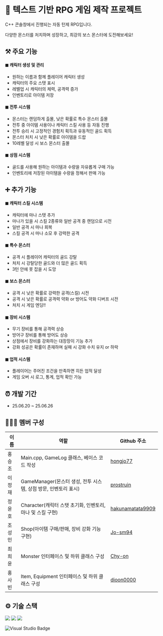 # 👾 텍스트 기반 RPG 게임 제작 프로젝트
C++ 콘솔창에서 진행되는 자동 턴제 RPG입니다.

다양한 몬스터를 처치하며 성장하고, 최강의 보스 몬스터에 도전해보세요!

## ⚒️ 주요 기능
#### ◼ 캐릭터 생성 및 관리
  - 원하는 이름과 함께 플레이어 캐릭터 생성
  - 캐릭터의 주요 스탯 표시
  - 레벨업 시 캐릭터의 체력, 공격력 증가
  - 인벤토리로 아이템 저장
#### ◼ 전투 시스템
  - 몬스터는 랜덤하게 출몰, 낮은 확률로 특수 몬스터 출몰
  - 전투 중 아이템 사용이나 캐릭터 스킬 사용 등 자동 진행
  - 전투 승리 시 고정적인 경험치 획득과 유동적인 골드 획득
  - 몬스터 처치 시 낮은 확률로 아이템을 드랍
  - 10레벨 달성 시 보스 몬스터 출몰
#### ◼ 상점 시스템
  - 골드를 사용해 원하는 아이템과 수량을 자유롭게 구매 가능
  - 인벤토리에 저장된 아이템을 수량을 정해서 판매 가능

## ➕ 추가 기능
#### ◼ 캐릭터 스킬 시스템
  - 캐릭터에 마나 스탯 추가
  - 마나가 있을 시 스킬 2종류와 일반 공격 중 랜덤으로 시전
  - 일반 공격 시 마나 회복
  - 스킬 공격 시 마나 소모 후 강력한 공격
#### ◼ 특수 몬스터
  - 공격 시 플레이어 캐릭터의 골드 강탈
  - 처치 시 강탈당한 골드와 더 많은 골드 획득
  - 3턴 안에 못 잡을 시 도망
#### ◼ 보스 몬스터
  - 공격 시 낮은 확률로 강력한 공격(스킬) 시전
  - 공격 시 낮은 확률로 공격력 약화 or 방어도 약화 디버프 시전
  - 처치 시 게임 엔딩!!
#### ◼ 장비 시스템
  - 무기 장비를 통해 공격력 상승
  - 방어구 장비를 통해 방어도 상승
  - 상점에서 장비를 강화하는 대장장이 기능 추가
  - 강화 성공은 확률이 존재하며 실패 시 강화 수치 유지 or 하락
#### ◼ 업적 시스템
  - 플레이어는 주어진 조건을 만족하면 히든 업적 달성
  - 게임 오버 시 로그, 통계, 업적 확인 가능

## ⏰ 개발 기간
- 25.06.20 ~ 25.06.26

## 🧑‍🤝‍🧑 멤버 구성
| 이름 | 역할 | Github 주소 |
| -- | -- | -- |
|홍승조|Main.cpp, GameLog 클래스, 베이스 코드 작성|[hongjo77](https://github.com/hongjo77)|
|이정재|GameManager(몬스터 생성, 전투 시스템, 상점 방문, 인벤토리 표시)|[prostruin](https://github.com/prostruin)|
|정윤호|Character(캐릭터 스탯 초기화, 인벤토리, 마나 및 스킬 구현)|[hakunamatata9909](https://github.com/hakunamatata9909)|
|조성민|Shop(아이템 구매/판매, 장비 강화 기능 구현)|[Jo-sm94](https://github.com/Jo-sm94)|
|최희윤|Monster 인터페이스 및 하위 클래스 구성|[Chy-on](https://github.com/Chy-on)|
|홍사빈|Item, Equipment 인터페이스 및 하위 클래스 구성|[dioon0000](https://github.com/dioon0000)|

## ⚙️ 기술 스택
<img src="https://img.shields.io/badge/c++-00599C?style=for-the-badge&logo=c%2B%2B&logoColor=white"> <img src="https://img.shields.io/badge/git-F05032?style=for-the-badge&logo=git&logoColor=white"> <img src="https://img.shields.io/badge/github-181717?style=for-the-badge&logo=github&logoColor=white">

<img src="https://img.shields.io/badge/IDE-Visual_Studio-5C2D91?style=for-the-badge&logo=visualstudio&logoColor=white" alt="Visual Studio Badge">


